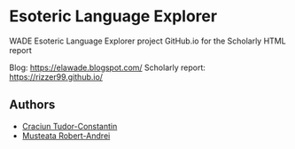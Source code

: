 # Esoteric Language Explorer
WADE Esoteric Language Explorer project
GitHub.io for the Scholarly HTML report

Blog: https://elawade.blogspot.com/
Scholarly report: https://rizzer99.github.io/

## Authors

- [Craciun Tudor-Constantin](https://github.com/Alkwin)
- [Musteata Robert-Andrei](https://github.com/RiZZeR99)


